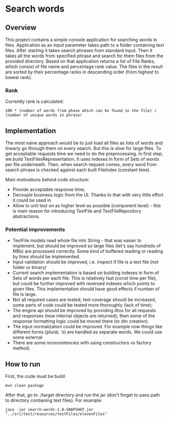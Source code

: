 # Search words
## Overview
This project contains a simple console application for searching words in files.
Application as an input parameter takes path to a folder containing text files.
After starting it takes search phrases from standard input. Then it takes all the words from specified phrase
and search for them files from the provided directory. Based on that application returns a list of File Ranks, 
which consist of file name and percentage rank value. 
The files in the result are sorted by their percentage ranks in descending order (from highest to lowest rank).

### Rank
Currently rank is calculated: 

    100 * (number of words from phase which can be found in the file) / (number of unique words in phrase)
    
## Implementation
The most naive approach would be to just load all files as lists of words and linearly go through them on every search. 
But this is slow for large files. 
To get acceptable requests time we need to do the preprocessing. In first step, we build TextFilesRepresentation. 
It uses indexes in form of Sets of words per file underneath. Then, when search request comes, every word from search 
phrase is checked against each built FileIndex (constant time).

Main motivations behind code structure:
- Provide acceptable response time;
- Decouple business logic from the UI. Thanks to that with very little effort it could be used in
- Allow to unit test on as higher level as possible (component level) - this is main reason for introducing 
TextFile and TextFileRepository abstractions.

### Potential improvements

- TextFile models read whole file into String - that was easier to implement, but should be improved so large files 
(let's say hundreds of MBs) are processed correctly. Some kind of buffered reading or reading by lines should be implemented.
- Input validation should be improved, i.e. inspect if file is a text file (not folder or binary)
- Current search implementation is based on building indexes in form of Sets of words per each file.
This is relatively fast (const time per file), but could be further improved with reversed indexes which points to given files.
This implementation should have good effects if number of file is large.
- Not all required cases are tested, test coverage should be increased, 
some parts of code could be tested more thoroughly (lack of time);
- The engine api should be improved by providing dtos for all requests and responses 
(now internal objects are returned); then some of the response formatting logic could be moved there (to dto creation).
- The input normalization could be improved. For example now things like different forms (plural, 's) 
are handled as separate words. We could use some external 
- There are some inconsistencies with using constructors vs factory method;

## How to run

First, the code must be build:
    
    mvn clean package
    
After that, go to ./target directory and run the jar (don't forget to pass path to directory contianing text files).
For example:

    java -jar search-words-1.0-SNAPSHOT.jar "../src/test/resources/testFiles/elevenFiles"
    


    